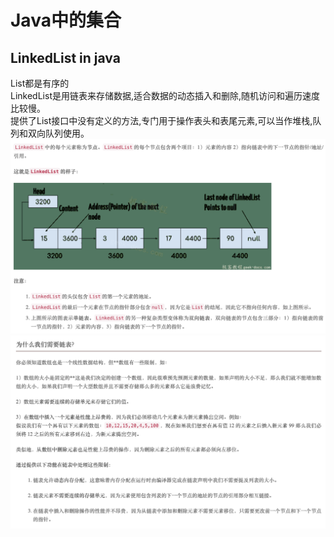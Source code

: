 # Java中的集合
LinkedList in java
------
List都是有序的  
LinkedList是用链表来存储数据,适合数据的动态插入和删除,随机访问和遍历速度比较慢。  
提供了List接口中没有定义的方法,专门用于操作表头和表尾元素,可以当作堆栈,队列和双向队列使用。  
![image](https://github.com/Li2210/deignPatternStudy/blob/master/img/linkedlist1.png)
![image](https://github.com/Li2210/deignPatternStudy/blob/master/img/linkedlist2.png)